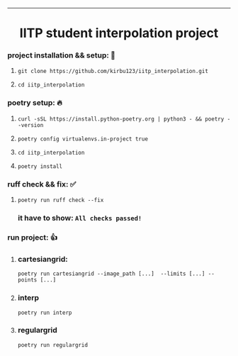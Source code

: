 
---
<div align="center">
  <h1>IITP student interpolation project</h1>
</div>

### project installation && setup: 🚀

1) ```git clone https://github.com/kirbu123/iitp_interpolation.git```

2) ```cd iitp_interpolation```

### poetry setup: 🔥

1) ```curl -sSL https://install.python-poetry.org | python3 - && poetry --version```

2) ```poetry config virtualenvs.in-project true```

3) ```cd iitp_interpolation```

4) ```poetry install```

### ruff check && fix: ✅

1) ```poetry run ruff check --fix```

    ### it have to show: ``` All checks passed! ```

### run project: 👍

1) ### cartesiangrid: 
    ```poetry run cartesiangrid --image_path [...]  --limits [...] --points [...]```

2) ### interp
    ```poetry run interp```

3) ### regulargrid
    ```poetry run regulargrid```